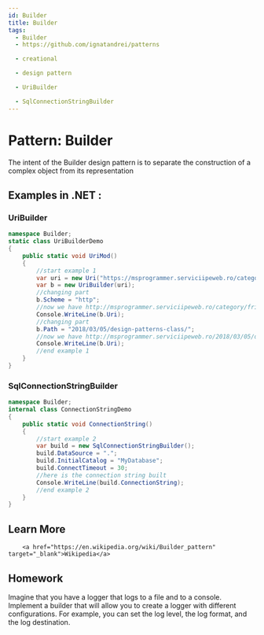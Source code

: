 ```yaml
---
id: Builder
title: Builder
tags:
  - Builder
  - https://github.com/ignatandrei/patterns

  - creational

  - design pattern

  - UriBuilder

  - SqlConnectionStringBuilder
---
```


# Pattern:  Builder

The intent of the Builder design pattern is to separate the construction of a complex object from its representation

## Examples in .NET : 


###  UriBuilder
```csharp showLineNumbers title="UriBuilder example for Pattern Builder"
namespace Builder;
static class UriBuilderDemo
{
    public static void UriMod()
    {
        //start example 1
        var uri = new Uri("https://msprogrammer.serviciipeweb.ro/category/friday-links/");
        var b = new UriBuilder(uri);
        //changing part
        b.Scheme = "http";
        //now we have http://msprogrammer.serviciipeweb.ro/category/friday-links/
        Console.WriteLine(b.Uri);
        //changing part
        b.Path = "2018/03/05/design-patterns-class/";
        //now we have http://msprogrammer.serviciipeweb.ro/2018/03/05/design-patterns-class/
        Console.WriteLine(b.Uri);
        //end example 1
    }
}

```


###  SqlConnectionStringBuilder
```csharp showLineNumbers title="SqlConnectionStringBuilder example for Pattern Builder"
namespace Builder;
internal class ConnectionStringDemo
{
    public static void ConnectionString()
    {
        //start example 2
        var build = new SqlConnectionStringBuilder();
        build.DataSource = ".";
        build.InitialCatalog = "MyDatabase";
        build.ConnectTimeout = 30;
        //here is the connection string built
        Console.WriteLine(build.ConnectionString);
        //end example 2
    }
}

```


## Learn More


        <a href="https://en.wikipedia.org/wiki/Builder_pattern" target="_blank">Wikipedia</a>

## Homework

Imagine that you have a logger that logs to a file and to a console. Implement a builder that will allow you to create a logger with different configurations. For example, you can set the log level, the log format, and the log destination.



